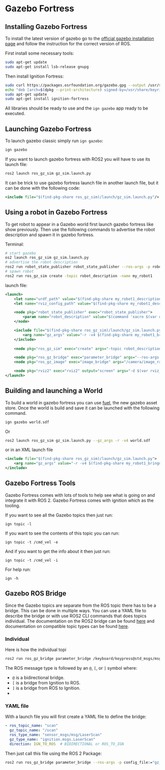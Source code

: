 # Gazebo Fortress
## Installing Gazebo Fortress
To install the latest version of gazebo go to the [official gazebo installation page](https://gazebosim.org/docs/fortress/install/) and follow the instruction for the correct version of ROS.

First install some necessary tools:
```bash
sudo apt-get update
sudo apt-get install lsb-release gnupg
```

Then install Ignition Fortress:
```bash
sudo curl https://packages.osrfoundation.org/gazebo.gpg --output /usr/share/keyrings/pkgs-osrf-archive-keyring.gpg
echo "deb [arch=$(dpkg --print-architecture) signed-by=/usr/share/keyrings/pkgs-osrf-archive-keyring.gpg] http://packages.osrfoundation.org/gazebo/ubuntu-stable $(lsb_release -cs) main" | sudo tee /etc/apt/sources.list.d/gazebo-stable.list > /dev/null
sudo apt-get update
sudo apt-get install ignition-fortress
```

All libraries should be ready to use and the `ign gazebo` app ready to be executed.

## Launching Gazebo Fortress
To launch gazebo classic simply run `ign gazebo`:
```bash
ign gazebo
```

If you want to launch gazebo fortress with ROS2 you will have to use its launch file:
```bash
ros2 launch ros_gz_sim gz_sim.launch.py
```

It can be trick to use gazebo fortress launch file in another launch file, but it can be done with the following code:
```xml
<include file="$(find-pkg-share ros_gz_sim)/launch/gz_sim.launch.py"/>
```

## Using a robot in Gazebo Fortress
To get robot to appear in a Gazebo world first launch gazebo fortress like show previously. Then use the following commands to advertise the robot description and spawn it in gazebo fortress.

Terminal:
```bash
# start gazebo
os2 launch ros_gz_sim gz_sim.launch.py
# advertise the robot description
ros2 run robot_state_publisher robot_state_publisher --ros-args -p robot_description:="$(xacro /path/to/my_robot1.urdf.xacro)"
# spawn robot
ros2 run ros_gz_sim create -topic robot_description -name my_robot1
```
launch file:
```xml
<launch>
    <let name="urdf_path" value="$(find-pkg-share my_robot1_description)/urdf/my_robot1.urdf.xacro"/>
    <let name="rviz_config_path" value="$(find-pkg-share my_robot1_description)/rviz/urdf_config.rviz"/>

    <node pkg="robot_state_publisher" exec="robot_state_publisher">
        <param name="robot_description" value="$(command 'xacro $(var urdf_path)')"/>
    </node>

    <include file="$(find-pkg-share ros_gz_sim)/launch/gz_sim.launch.py">
        <arg name="gz_args" value="-r -v4 $(find-pkg-share my_robot1_bringup)/worlds/world.sdf"/>
    </include>
    
    <node pkg="ros_gz_sim" exec="create" args="-topic robot_description -name my_robot1 "/>

    <node pkg="ros_gz_bridge" exec="parameter_bridge" args="--ros-args -p config_file:=$(find-pkg-share my_robot1_bringup)/params/gz_ros_bridge.yaml"/>
    <node pkg="ros_gz_image" exec="image_bridge" args="/camera/image_raw"/>

    <node pkg="rviz2" exec="rviz2" output="screen" args="-d $(var rviz_config_path)"/>
</launch>
```

## Building and launching a World
To build a world in gazebo fortress you can use [fuel](https://app.gazebosim.org/dashboard), the new gazebo asset store. Once the world is build and save it can be launched with the following command.

```bash
ign gazebo world.sdf
```
Or
```bash
ros2 launch ros_gz_sim gz_sim.launch.py --gz_args -r -v4 world.sdf
```
or in an XML launch file
```xml
<include file="$(find-pkg-share ros_gz_sim)/launch/gz_sim.launch.py">
	<arg name="gz_args" value="-r -v4 $(find-pkg-share my_robot1_bringup)/worlds/world.sdf"/>
</include>
```

## Gazebo Fortress Tools
Gazebo Fortress comes with lots of tools to help see what is going on and integrate it with ROS 2. Gazebo Fortress comes with ignition which as the tooling.

If you want to see all the Gazebo topics then just run:
```
ign topic -l
```

If you want to see the contents of this topic you can run:
```
ign topic -t /cmd_vel -e
```

And if you want to get the info about it then just run:
```
ign topic -t /cmd_vel -i
```

For help run:
```
ign -h
```


## Gazebo ROS Bridge
Since the Gazebo topics are separate from the ROS topic there has to be a bridge. This can be done in multiple ways. You can use a YAML file to describe the bridge or with use ROS2 CLI commands that does topics individual. The documentation on the ROS2 bridge can be found [here](https://gazebosim.org/docs/fortress/ros2_integration/) and documentation on compatible topic types can be found [here](https://github.com/gazebosim/ros_gz/blob/ros2/ros_gz_bridge/README.md#example-1a-ignition-transport-talker-and-ros-2-listener).

### Individual
Here is how the individual topi

```bash
ros2 run ros_gz_bridge parameter_bridge /keyboard/keypress@std_msgs/msg/Int32@ignition.msgs.Int32
```
The ROS message type is followed by an `@`, `[`, or `]` symbol where:
- `@` is a bidirectional bridge.
- `[` is a bridge from Ignition to ROS.
- `]` is a bridge from ROS to Ignition.
- 
### YAML file
With a launch file you will first create a YAML file to define the bridge:
```yaml
- ros_topic_name: "scan"
  gz_topic_name: "/scan"
  ros_type_name: "sensor_msgs/msg/LaserScan"
  gz_type_name: "ignition.msgs.LaserScan"
  direction: IGN_TO_ROS  # BIDIRECTIONAL or ROS_TO_IGN
```

Then just call this file using the ROS 2 Package:
```bash
ros2 run ros_gz_bridge parameter_bridge --ros-args -p config_file:="gz_ros_bridge.yaml"
```